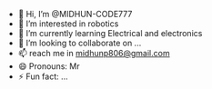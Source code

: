 - 👋 Hi, I’m @MIDHUN-CODE777
- 👀 I’m interested in robotics
- 🌱 I’m currently learning Electrical and electronics
- 💞️ I’m looking to collaborate on ...
- 📫  reach me in midhunp806@gmail.com
- 😄 Pronouns: Mr
- ⚡ Fun fact: ...

<!---
MIDHUN-CODE777/MIDHUN-CODE777 is a ✨ special ✨ repository because its `README.md` (this file) appears on your GitHub profile.
You can click the Preview link to take a look at your changes.
--->
